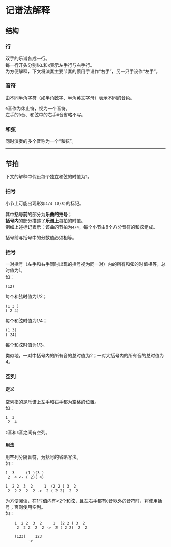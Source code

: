 # 记谱法解释

## 结构

### 行
双手的乐谱各成一行。  
每一行开头分别以`L`和`R`表示左手行与右手行。  
为方便解释，下文将演奏主要节奏的惯用手设作“右手”，另一只手设作“左手”。

### 音符
由不同半角字符（如半角数字、半角英文字母）表示不同的音色。

`0`音作为休止符，视为一个音符。  
左手的`0`音、和弦中的右手`0`音省略不写。

### 和弦
同时演奏的多个音称为一个“和弦”。

---

## 节拍
下文的解释中假设每个独立和弦的时值为1。

### 拍号

小节上可能出现形如`4/4 (8/8)`的标记。

其中**括号前**的部分为**乐曲的拍号**；  
**括号内**的部分描述了**乐谱上**每拍的时值。  
例如上述标记表示：该曲的节拍为`4/4`，每个小节由8个八分音符的和弦组成。

括号前与括号中的分数值必须相等。

### 括号
一对括号（左手和右手同时出现的括号视为同一对）内的所有和弦的时值相等，总时值为1。  
如：
```
(12)
```
每个和弦时值为1/2；
```
(1 3 )
( 2 4)
```
每个和弦时值为1/4；
```
(1 3)
( 24)
```
每个和弦时值为1/3。

类似地，一对中括号内的所有音的总时值为2；一对大括号内的所有音的总时值为4。

### 空列
#### 定义
空列指的是乐谱上左手和右手都为空格的位置。  
如：
```
1  3
 2  4
```
`2`音和`3`音之间有空列。

#### 用法
用空列分隔音符，为括号的省略写法。  
如：
```
1  3     (1 )(3 )
 2  4 <- ( 2)( 4)
```
```
1  2 2  3  2     1  (2 2 ) 3  2  
 2  2 2  2  2 ->  2 ( 2 2)  2  2
```

为方便阅读，在1时值内有>2个和弦，且左右手都有`0`音以外的音符时，将使用括号；否则使用空列。  
如：
```
    1  2 2  3  2     1  (2 2 ) 3  2  
     2  2 2  2  2 ->  2 ( 2 2)  2  2 
```
```
    (123)    123
          ->    
```